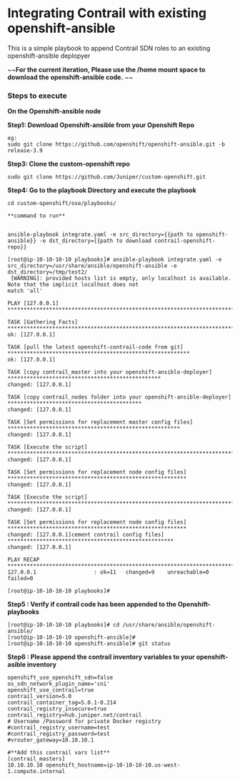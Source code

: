 # Integrating Contrail with existing openshift-ansible

This is a simple playbook to append Contrail SDN roles to an existing openshift-ansible deplopyer

~~**For the current iteration, Please use the /home mount space to download the openshift-ansible code.** ~~


### Steps to execute 

**On the Openshift-ansible node**



**Step1: Download Openshift-ansible from your Openshift Repo**

```
eg:
sudo git clone https://github.com/openshift/openshift-ansible.git -b release-3.9
```


**Step3: Clone the custom-openshift repo** 
```
sudo git clone https://github.com/Juniper/custom-openshift.git
```
**Step4: Go to the playbook Directory and execute the playbook** 


```
cd custom-openshift/ose/playbooks/

**command to run**


ansible-playbook integrate.yaml -e src_directory={{path to openshift-ansible}} -e dst_directory={{path to download contrail-openshift-repo}}

[root@ip-10-10-10-10 playbooks]# ansible-playbook integrate.yaml -e src_directory=/usr/share/ansible/openshift-ansible -e dst_directory=/tmp/test2/
 [WARNING]: provided hosts list is empty, only localhost is available. Note that the implicit localhost does not
match 'all'

PLAY [127.0.0.1] ************************************************************************************************

TASK [Gathering Facts] ******************************************************************************************
ok: [127.0.0.1]

TASK [pull the latest openshift-contrail-code from git] *********************************************************
ok: [127.0.0.1]

TASK [copy contrail_master into your openshift-ansible-deployer] ************************************************
changed: [127.0.0.1]

TASK [copy contrail_nodes folder into your openshift-ansible-deployer] ******************************************
changed: [127.0.0.1]

TASK [Set permissions for replacement master config files] ******************************************************
changed: [127.0.0.1]

TASK [Execute the script] ***************************************************************************************
changed: [127.0.0.1]

TASK [Set permissions for replacement node config files] ********************************************************
changed: [127.0.0.1]

TASK [Execute the script] ***************************************************************************************
changed: [127.0.0.1]

TASK [Set permissions for replacement node config files] ********************************************************
changed: [127.0.0.1]cement contrail config files] ****************************************************
changed: [127.0.0.1]

PLAY RECAP ******************************************************************************************************
127.0.0.1                  : ok=11   changed=9    unreachable=0    failed=0   

[root@ip-10-10-10-10 playbooks]#
```

**Step5 : Verify if contrail code has been appended to the Openshift-playbooks**

```
[root@ip-10-10-10-10 playbooks]# cd /usr/share/ansible/openshift-ansible/
[root@ip-10-10-10-10 openshift-ansible]# 
[root@ip-10-10-10-10 openshift-ansible]# git status
```

**Step6 : Please append the contrail inventory variables to your openshift-asible inventory**
```
openshift_use_openshift_sdn=false
os_sdn_network_plugin_name='cni'
openshift_use_contrail=true
contrail_version=5.0
contrail_container_tag=5.0.1-0.214
contrail_registry_insecure=true
contrail_registry=hub.juniper.net/contrail
# Username /Password for private Docker registry
#contrail_registry_username=test
#contrail_registry_password=test
#vrouter_gateway=10.10.10.1

#**Add this contrail vars list**
[contrail_masters]
10.10.10.10 openshift_hostname=ip-10-10-10-10.us-west-1.compute.internal
```
